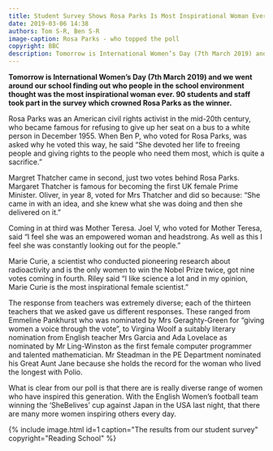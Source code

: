 ```yaml
---
title: Student Survey Shows Rosa Parks Is Most Inspirational Woman Ever
date: 2019-03-06 14:38
authors: Tom S-R, Ben S-R
image-caption: Rosa Parks - who topped the poll
copyright: BBC
description: Tomorrow is International Women’s Day (7th March 2019) and we went around our school finding out who people in the school environment thought was the most inspirational woman ever. 90 students and staff took part in the survey which crowned Rosa Parks as the winner.
---
```


**Tomorrow is International Women’s Day (7th March 2019) and we went around our school finding out who people in the school environment thought was the most inspirational woman ever. 90 students and staff took part in the survey which crowned Rosa Parks as the winner.**

Rosa Parks was an American civil rights activist in the mid-20th century, who became famous for refusing to give up her seat on a bus to a white person in December 1955. When Ben P, who voted for Rosa Parks, was asked why he voted this way, he said “She devoted her life to freeing people and giving rights to the people who need them most, which is quite a sacrifice.”

Margret Thatcher came in second, just two votes behind Rosa Parks. Margaret Thatcher is famous for becoming the first UK female Prime Minister. Oliver, in year 8, voted for Mrs Thatcher and did so because: “She came in with an idea, and she knew what she was doing and then she delivered on it.”

Coming in at third was Mother Teresa. Joel V, who voted for Mother Teresa, said “I feel she was an empowered woman and headstrong. As well as this I feel she was constantly looking out for the people.”

Marie Curie, a scientist who conducted pioneering research about radioactivity and is the only women to win the Nobel Prize twice, got nine votes coming in fourth. Riley said “I like science a lot and in my opinion, Marie Curie is the most inspirational female scientist.”

The response from teachers was extremely diverse; each of the thirteen teachers that we asked gave us different responses. These ranged from Emmeline Pankhurst who was nominated by Mrs Geraghty-Green for “giving women a voice through the vote”, to Virgina Woolf a suitably literary nomination from English teacher Mrs Garcia and Ada Lovelace as nominated by Mr Ling-Winston as the first female computer programmer and talented mathematician. Mr Steadman in the PE Department nominated his Great Aunt Jane because she holds the record for the woman who lived the longest with Polio.

What is clear from our poll is that there are is really diverse range of women who have inspired this generation. With the English Women’s football team winning the ‘SheBelives’ cup against Japan in the USA last night, that there are many more women inspiring others every day.

{% include image.html id=1 caption="The results from our student survey" copyright="Reading School" %}
